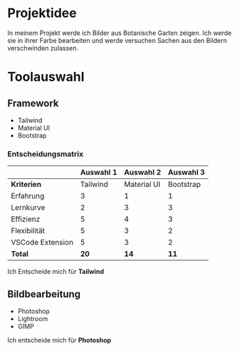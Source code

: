 # Projektidee
In meinem Projekt werde ich Bilder aus Botanische Garten zeigen. Ich werde sie in ihrer Farbe bearbeiten und werde versuchen Sachen aus den Bildern verschwinden zulassen.

# Toolauswahl
## Framework
- Tailwind
- Material UI 
- Bootstrap

### Entscheidungsmatrix
|                 | **Auswahl 1** | **Auswahl 2** | **Auswahl 3**|
|-----------------|---------------|---------------|--------------|
|**Kriterien**    | Tailwind      | Material UI   | Bootstrap    |
|Erfahrung        | 3             | 1             | 1            |
|Lernkurve        | 2             | 3             | 3            |
|Effizienz        | 5             | 4             | 3            |
|Flexibilität     | 5             | 3             | 2            |
|VSCode Extension | 5             | 3             | 2            |
|**Total**        | **20**        | **14**        | **11**       |

Ich Entscheide mich für **Tailwind**

## Bildbearbeitung
- Photoshop
- Lightroom
- GIMP

Ich entscheide mich für **Photoshop**